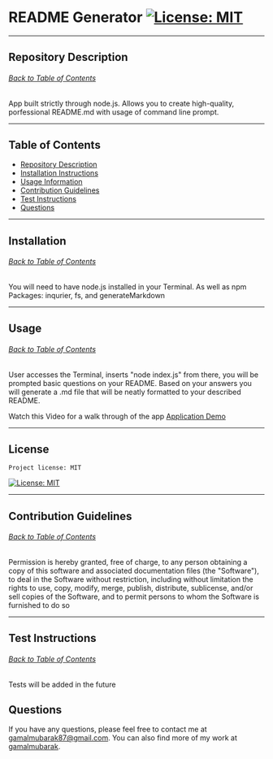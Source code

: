 # README Generator  [![License: MIT](https://img.shields.io/badge/License-MIT-yellow.svg)](https://opensource.org/licenses/MIT)

  ---
  
  ## Repository Description
  ###### [Back to Table of Contents](#table-of-contents)
  App built strictly through node.js. Allows you to create high-quality, porfessional README.md with usage of command line prompt.
  
  ---

  ## Table of Contents
  * [Repository Description](#repository-description)
  * [Installation Instructions](#installation)
  * [Usage Information](#usage)
  * [Contribution Guidelines](#contribution-guidelines)
  * [Test Instructions](#test-instructions)
  * [Questions](#questions)
  
  ---

  ## Installation
  ###### [Back to Table of Contents](#table-of-contents)
  You will need to have node.js installed in your Terminal. As well as npm Packages: inqurier, fs, and generateMarkdown
  
  ---

  ## Usage
  ###### [Back to Table of Contents](#table-of-contents)
  User accesses the Terminal, inserts "node index.js" from there, you will be prompted basic questions on your README. Based on your answers you will generate a .md file that will be neatly formatted to your described README.

  Watch this Video for a walk through of the app [Application Demo](https://drive.google.com/file/d/1oLcNAZqvmxu2k0uRw09q5KG6XjeX6AQD/view)

  ---

  ## License
    Project license: MIT 
  
  [![License: MIT](https://img.shields.io/badge/License-MIT-yellow.svg)](https://opensource.org/licenses/MIT)

  ---

  ## Contribution Guidelines
  ###### [Back to Table of Contents](#table-of-contents)
  Permission is hereby granted, free of charge, to any person obtaining a copy of this software and associated documentation files (the "Software"), to deal in the Software without restriction, including without limitation the rights to use, copy, modify, merge, publish, distribute, sublicense, and/or sell copies of the Software, and to permit persons to whom the Software is furnished to do so

  ---

  ## Test Instructions
  ###### [Back to Table of Contents](#table-of-contents)
  Tests will be added in the future

  ## Questions
  If you have any questions, please feel free to contact me at gamalmubarak87@gmail.com. You can also find more of my work at [gamalmubarak](https://github.com/gamalmubarak).
